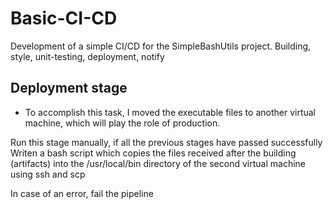 # Basic-CI-CD
Development of a simple CI/CD for the SimpleBashUtils project. Building, style, unit-testing, deployment, notify

## Deployment stage
- To accomplish this task, I moved the executable files to another virtual machine, which will play the role of production.

Run this stage manually, if all the previous stages have passed successfully
Writen a bash script which copies the files received after the building (artifacts) into the /usr/local/bin directory of the second virtual machine using ssh and scp

In case of an error, fail the pipeline
